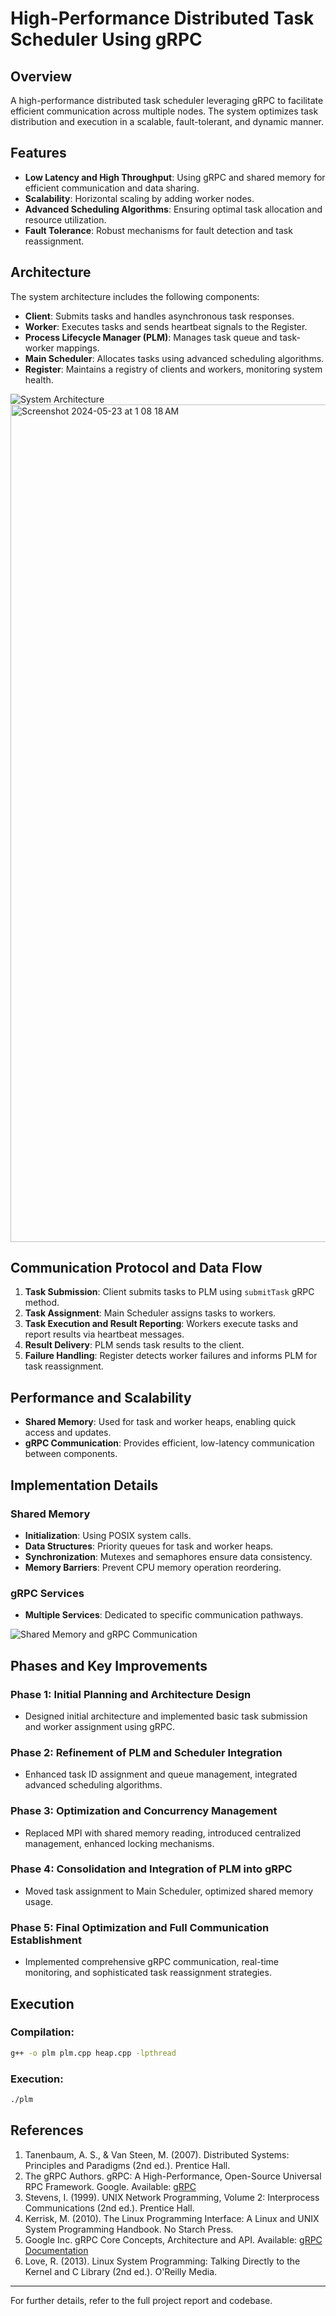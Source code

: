 # High-Performance Distributed Task Scheduler Using gRPC

## Overview
A high-performance distributed task scheduler leveraging gRPC to facilitate efficient communication across multiple nodes. The system optimizes task distribution and execution in a scalable, fault-tolerant, and dynamic manner.

## Features
- **Low Latency and High Throughput**: Using gRPC and shared memory for efficient communication and data sharing.
- **Scalability**: Horizontal scaling by adding worker nodes.
- **Advanced Scheduling Algorithms**: Ensuring optimal task allocation and resource utilization.
- **Fault Tolerance**: Robust mechanisms for fault detection and task reassignment.

## Architecture
The system architecture includes the following components:
- **Client**: Submits tasks and handles asynchronous task responses.
- **Worker**: Executes tasks and sends heartbeat signals to the Register.
- **Process Lifecycle Manager (PLM)**: Manages task queue and task-worker mappings.
- **Main Scheduler**: Allocates tasks using advanced scheduling algorithms.
- **Register**: Maintains a registry of clients and workers, monitoring system health.

![System Architecture]()
<img width="1340" alt="Screenshot 2024-05-23 at 1 08 18 AM" src="https://github.com/cxx5208/275-Grand-Challenge/assets/76988460/303a1871-2a7f-4f66-9a8d-aeac4afd9f0d">


## Communication Protocol and Data Flow
1. **Task Submission**: Client submits tasks to PLM using `submitTask` gRPC method.
2. **Task Assignment**: Main Scheduler assigns tasks to workers.
3. **Task Execution and Result Reporting**: Workers execute tasks and report results via heartbeat messages.
4. **Result Delivery**: PLM sends task results to the client.
5. **Failure Handling**: Register detects worker failures and informs PLM for task reassignment.

## Performance and Scalability
- **Shared Memory**: Used for task and worker heaps, enabling quick access and updates.
- **gRPC Communication**: Provides efficient, low-latency communication between components.

## Implementation Details
### Shared Memory
- **Initialization**: Using POSIX system calls.
- **Data Structures**: Priority queues for task and worker heaps.
- **Synchronization**: Mutexes and semaphores ensure data consistency.
- **Memory Barriers**: Prevent CPU memory operation reordering.

### gRPC Services
- **Multiple Services**: Dedicated to specific communication pathways.

![Shared Memory and gRPC Communication](https://lucid.app/lucidchart/ca5e9169-b038-400b-8eb4-76e449eccb24/edit?viewport_loc=-1047%2C138%2C4419%2C2392%2C0_0&invitationId=inv_58301903-06af-4a2a-83be-d0cdd904016b)

## Phases and Key Improvements
### Phase 1: Initial Planning and Architecture Design
- Designed initial architecture and implemented basic task submission and worker assignment using gRPC.

### Phase 2: Refinement of PLM and Scheduler Integration
- Enhanced task ID assignment and queue management, integrated advanced scheduling algorithms.

### Phase 3: Optimization and Concurrency Management
- Replaced MPI with shared memory reading, introduced centralized management, enhanced locking mechanisms.

### Phase 4: Consolidation and Integration of PLM into gRPC
- Moved task assignment to Main Scheduler, optimized shared memory usage.

### Phase 5: Final Optimization and Full Communication Establishment
- Implemented comprehensive gRPC communication, real-time monitoring, and sophisticated task reassignment strategies.

## Execution
### Compilation:
```sh
g++ -o plm plm.cpp heap.cpp -lpthread
```
### Execution:
```sh
./plm
```

## References
1. Tanenbaum, A. S., & Van Steen, M. (2007). Distributed Systems: Principles and Paradigms (2nd ed.). Prentice Hall.
2. The gRPC Authors. gRPC: A High-Performance, Open-Source Universal RPC Framework. Google. Available: [gRPC](https://grpc.io/)
3. Stevens, I. (1999). UNIX Network Programming, Volume 2: Interprocess Communications (2nd ed.). Prentice Hall.
4. Kerrisk, M. (2010). The Linux Programming Interface: A Linux and UNIX System Programming Handbook. No Starch Press.
5. Google Inc. gRPC Core Concepts, Architecture and API. Available: [gRPC Documentation](https://grpc.io/docs/guides/)
6. Love, R. (2013). Linux System Programming: Talking Directly to the Kernel and C Library (2nd ed.). O'Reilly Media.

---

For further details, refer to the full project report and codebase.
